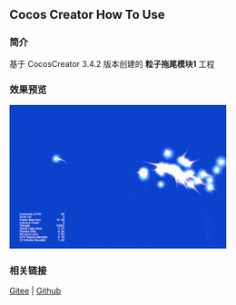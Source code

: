 ## Cocos Creator How To Use

### 简介

基于 CocosCreator 3.4.2 版本创建的 **粒子拖尾模块1** 工程

### 效果预览
![image](../../gif/202203/2022030532.gif)

### 相关链接
[Gitee](https://gitee.com/mirrors_cocos-creator/test-cases-3d/blob/v3.0/assets/cases/particle) | [Github](https://github.com/cocos-creator/test-cases-3d/blob/v3.0/assets/cases/particle)